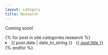 ```yaml
---
layout: category
title: Research
---
```

Coming soon!

<div id="archives">
    {% for post in site.categories.research %}
    <li><span>{{ post.date | date_to_string }}</span> &nbsp; <a href="{{ post.url }}">{{ post.title }}</a></li>
    {% endfor %}
</div>